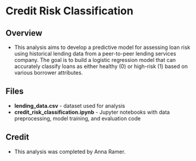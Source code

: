 # Credit Risk Classification

## Overview
- This analysis aims to develop a predictive model for assessing loan risk using historical lending data from a peer-to-peer lending services company. The goal is to build a logistic regression model that can accurately classify loans as either healthy (0) or high-risk (1) based on various borrower attributes.

## Files
- **lending_data.csv** -  dataset used for analysis
- **credit_risk_classification.ipynb** - Jupyter notebooks with data preprocessing, model training, and evaluation code

## Credit
- This analysis was completed by Anna Ramer.
